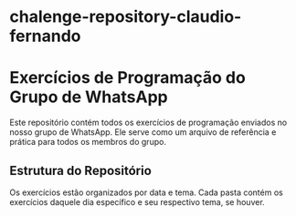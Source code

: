 # chalenge-repository-claudio-fernando
# Exercícios de Programação do Grupo de WhatsApp

Este repositório contém todos os exercícios de programação enviados no nosso grupo de WhatsApp. Ele serve como um arquivo de referência e prática para todos os membros do grupo.

## Estrutura do Repositório

Os exercícios estão organizados por data e tema. Cada pasta contém os exercícios daquele dia específico e seu respectivo tema, se houver. 

